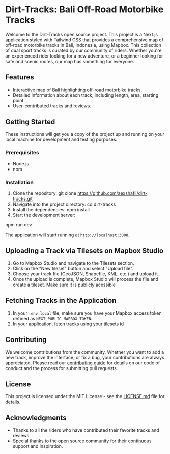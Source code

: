 # Dirt-Tracks: Bali Off-Road Motorbike Tracks

Welcome to the Dirt-Tracks open source project. This project is a Next.js application styled with Tailwind CSS that provides a comprehensive map of off-road motorbike tracks in Bali, Indonesia, using Mapbox. This collection of dual sport tracks is curated by our community of riders. Whether you're an experienced rider looking for a new adventure, or a beginner looking for safe and scenic routes, our map has something for everyone.

## Features

- Interactive map of Bali highlighting off-road motorbike tracks.
- Detailed information about each track, including length, area, starting point
- User-contributed tracks and reviews.

## Getting Started

These instructions will get you a copy of the project up and running on your local machine for development and testing purposes.

### Prerequisites

- Node.js
- npm

### Installation

1. Clone the repository:
   git clone https://github.com/aexshafii/dirt-tracks.git
2. Navigate into the project directory:
   cd dirt-tracks
3. Install the dependencies:
   npm install
4. Start the development server:

npm run dev

The application will start running at `http://localhost:3000`.

## Uploading a Track via Tilesets on Mapbox Studio

1. Go to Mapbox Studio and navigate to the Tilesets section.
2. Click on the "New tileset" button and select "Upload file".
3. Choose your track file (GeoJSON, Shapefile, KML, etc.) and upload it.
4. Once the upload is complete, Mapbox Studio will process the file and create a tileset. Make sure it is publicly acessible

## Fetching Tracks in the Application

1. In your `.env.local` file, make sure you have your Mapbox access token defined as `NEXT_PUBLIC_MAPBOX_TOKEN`.
2. In your application, fetch tracks using your tilesets id

## Contributing

We welcome contributions from the community. Whether you want to add a new track, improve the interface, or fix a bug, your contributions are always appreciated. Please read our [contributing guide](CONTRIBUTING.md) for details on our code of conduct and the process for submitting pull requests.

## License

This project is licensed under the MIT License - see the [LICENSE.md](LICENSE.md) file for details.

## Acknowledgments

- Thanks to all the riders who have contributed their favorite tracks and reviews.
- Special thanks to the open source community for their continuous support and inspiration.
